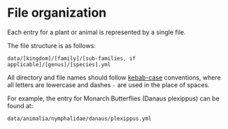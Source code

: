 # File organization

Each entry for a plant or animal is represented by a single file.

The file structure is as follows:

`data/[kingdom]/[family]/[sub-families, if applicable]/[genus]/[species].yml`

All directory and file names should follow [kebab-case](https://developer.mozilla.org/en-US/docs/Glossary/Kebab_case) conventions,
where all letters are lowercase and dashes `-` are used
in the place of spaces.

For example, the entry for Monarch Butterflies (Danaus plexippus) can be found at:

`data/animalia/nymphalidae/danaus/plexippus.yml`